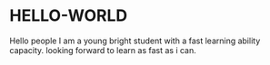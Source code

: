 # HELLO-WORLD
Hello people 
I am a young bright student with a fast learning ability capacity.
looking forward to learn as fast as i can.
